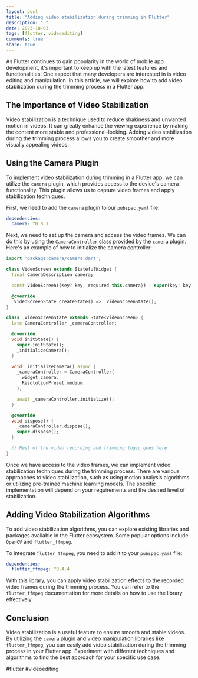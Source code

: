 ```yaml
---
layout: post
title: "Adding video stabilization during trimming in Flutter"
description: " "
date: 2023-10-03
tags: [flutter, videoediting]
comments: true
share: true
---
```


As Flutter continues to gain popularity in the world of mobile app development, it's important to keep up with the latest features and functionalities. One aspect that many developers are interested in is video editing and manipulation. In this article, we will explore how to add video stabilization during the trimming process in a Flutter app.

## The Importance of Video Stabilization

Video stabilization is a technique used to reduce shakiness and unwanted motion in videos. It can greatly enhance the viewing experience by making the content more stable and professional-looking. Adding video stabilization during the trimming process allows you to create smoother and more visually appealing videos.

## Using the Camera Plugin

To implement video stabilization during trimming in a Flutter app, we can utilize the `camera` plugin, which provides access to the device's camera functionality. This plugin allows us to capture video frames and apply stabilization techniques.

First, we need to add the `camera` plugin to our `pubspec.yaml` file:

```yaml
dependencies:
  camera: ^0.8.1
```

Next, we need to set up the camera and access the video frames. We can do this by using the `CameraController` class provided by the `camera` plugin. Here's an example of how to initialize the camera controller:

```dart
import 'package:camera/camera.dart';

class VideoScreen extends StatefulWidget {
  final CameraDescription camera;

  const VideoScreen({Key? key, required this.camera}) : super(key: key);

  @override
  _VideoScreenState createState() => _VideoScreenState();
}

class _VideoScreenState extends State<VideoScreen> {
  late CameraController _cameraController;

  @override
  void initState() {
    super.initState();
    _initializeCamera();
  }

  void _initializeCamera() async {
    _cameraController = CameraController(
      widget.camera,
      ResolutionPreset.medium,
    );

    await _cameraController.initialize();
  }

  @override
  void dispose() {
    _cameraController.dispose();
    super.dispose();
  }

  // Rest of the video recording and trimming logic goes here
}
```

Once we have access to the video frames, we can implement video stabilization techniques during the trimming process. There are various approaches to video stabilization, such as using motion analysis algorithms or utilizing pre-trained machine learning models. The specific implementation will depend on your requirements and the desired level of stabilization.

## Adding Video Stabilization Algorithms

To add video stabilization algorithms, you can explore existing libraries and packages available in the Flutter ecosystem. Some popular options include `OpenCV` and `flutter_ffmpeg`.

To integrate `flutter_ffmpeg`, you need to add it to your `pubspec.yaml` file:

```yaml
dependencies:
  flutter_ffmpeg: ^0.4.4
```

With this library, you can apply video stabilization effects to the recorded video frames during the trimming process. You can refer to the `flutter_ffmpeg` documentation for more details on how to use the library effectively.

## Conclusion

Video stabilization is a useful feature to ensure smooth and stable videos. By utilizing the `camera` plugin and video manipulation libraries like `flutter_ffmpeg`, you can easily add video stabilization during the trimming process in your Flutter app. Experiment with different techniques and algorithms to find the best approach for your specific use case.

#flutter #videoediting